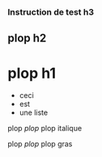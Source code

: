### Instruction de test h3
## plop h2
# plop h1

* ceci
* est 
* une liste

plop *plop* plop italique

plop _plop_ plop gras